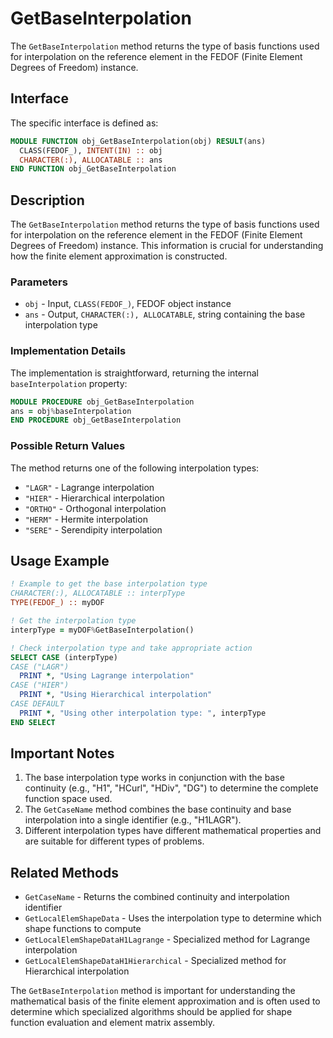 # GetBaseInterpolation

The `GetBaseInterpolation` method returns the type of basis functions used for interpolation on the reference element in the FEDOF (Finite Element Degrees of Freedom) instance. 

## Interface

The specific interface is defined as:

```fortran
MODULE FUNCTION obj_GetBaseInterpolation(obj) RESULT(ans)
  CLASS(FEDOF_), INTENT(IN) :: obj
  CHARACTER(:), ALLOCATABLE :: ans
END FUNCTION obj_GetBaseInterpolation
```

## Description

The `GetBaseInterpolation` method returns the type of basis functions used for interpolation on the reference element in the FEDOF (Finite Element Degrees of Freedom) instance. This information is crucial for understanding how the finite element approximation is constructed.

### Parameters

- `obj` - Input, `CLASS(FEDOF_)`, FEDOF object instance
- `ans` - Output, `CHARACTER(:), ALLOCATABLE`, string containing the base interpolation type

### Implementation Details

The implementation is straightforward, returning the internal `baseInterpolation` property:

```fortran
MODULE PROCEDURE obj_GetBaseInterpolation
ans = obj%baseInterpolation
END PROCEDURE obj_GetBaseInterpolation
```

### Possible Return Values

The method returns one of the following interpolation types:

- `"LAGR"` - Lagrange interpolation
- `"HIER"` - Hierarchical interpolation
- `"ORTHO"` - Orthogonal interpolation
- `"HERM"` - Hermite interpolation
- `"SERE"` - Serendipity interpolation

## Usage Example

```fortran
! Example to get the base interpolation type
CHARACTER(:), ALLOCATABLE :: interpType
TYPE(FEDOF_) :: myDOF

! Get the interpolation type
interpType = myDOF%GetBaseInterpolation()

! Check interpolation type and take appropriate action
SELECT CASE (interpType)
CASE ("LAGR")
  PRINT *, "Using Lagrange interpolation"
CASE ("HIER")
  PRINT *, "Using Hierarchical interpolation"
CASE DEFAULT
  PRINT *, "Using other interpolation type: ", interpType
END SELECT
```

## Important Notes

1. The base interpolation type works in conjunction with the base continuity (e.g., "H1", "HCurl", "HDiv", "DG") to determine the complete function space used.
2. The `GetCaseName` method combines the base continuity and base interpolation into a single identifier (e.g., "H1LAGR").
3. Different interpolation types have different mathematical properties and are suitable for different types of problems.

## Related Methods

- `GetCaseName` - Returns the combined continuity and interpolation identifier
- `GetLocalElemShapeData` - Uses the interpolation type to determine which shape functions to compute
- `GetLocalElemShapeDataH1Lagrange` - Specialized method for Lagrange interpolation
- `GetLocalElemShapeDataH1Hierarchical` - Specialized method for Hierarchical interpolation

The `GetBaseInterpolation` method is important for understanding the mathematical basis of the finite element approximation and is often used to determine which specialized algorithms should be applied for shape function evaluation and element matrix assembly.

